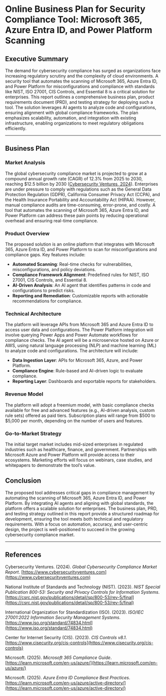 # Online Business Plan for Security Compliance Tool: Microsoft 365, Azure Entra ID, and Power Platform Scanning

## Executive Summary

The demand for cybersecurity compliance has surged as organizations face increasing regulatory scrutiny and the complexity of cloud environments. A security tool that automates the scanning of Microsoft 365, Azure Entra ID, and Power Platform for misconfigurations and compliance with standards like NIST, ISO 27001, CIS Controls, and Essential 8 is a critical solution for enterprises. This report outlines a comprehensive business plan, product requirements document (PRD), and testing strategy for deploying such a tool. The solution leverages AI agents to analyze code and configurations, ensuring alignment with global compliance frameworks. The plan emphasizes scalability, automation, and integration with existing infrastructure, enabling organizations to meet regulatory obligations efficiently.

---

## Business Plan

### Market Analysis

The global cybersecurity compliance market is projected to grow at a compound annual growth rate (CAGR) of 12.3% from 2025 to 2030, reaching $12.5 billion by 2030 ([Cybersecurity Ventures, 2024](https://www.cybersecurityventures.com)). Enterprises are under pressure to comply with regulations such as the General Data Protection Regulation (GDPR), California Consumer Privacy Act (CCPA), and the Health Insurance Portability and Accountability Act (HIPAA). However, manual compliance audits are time-consuming, error-prone, and costly. A tool that automates the scanning of Microsoft 365, Azure Entra ID, and Power Platform can address these pain points by reducing operational overhead and ensuring real-time compliance.

### Product Overview

The proposed solution is an online platform that integrates with Microsoft 365, Azure Entra ID, and Power Platform to scan for misconfigurations and compliance gaps. Key features include:

- **Automated Scanning**: Real-time checks for vulnerabilities, misconfigurations, and policy deviations.
- **Compliance Framework Alignment**: Predefined rules for NIST, ISO 27001, CIS Controls, and Essential 8.
- **AI-Driven Analysis**: An AI agent that identifies patterns in code and configurations to predict risks.
- **Reporting and Remediation**: Customizable reports with actionable recommendations for compliance.

### Technical Architecture

The platform will leverage APIs from Microsoft 365 and Azure Entra ID to access user data and configurations. The Power Platform integration will involve querying Power Apps and Power Automate workflows for compliance checks. The AI agent will be a microservice hosted on Azure or AWS, using natural language processing (NLP) and machine learning (ML) to analyze code and configurations. The architecture will include:

- **Data Ingestion Layer**: APIs for Microsoft 365, Azure, and Power Platform.
- **Compliance Engine**: Rule-based and AI-driven logic to evaluate compliance.
- **Reporting Layer**: Dashboards and exportable reports for stakeholders.

### Revenue Model

The platform will adopt a freemium model, with basic compliance checks available for free and advanced features (e.g., AI-driven analysis, custom rule sets) offered as paid tiers. Subscription plans will range from $500 to $5,000 per month, depending on the number of users and features.

### Go-to-Market Strategy

The initial target market includes mid-sized enterprises in regulated industries such as healthcare, finance, and government. Partnerships with Microsoft Azure and Power Platform will provide access to their ecosystems. Marketing efforts will focus on webinars, case studies, and whitepapers to demonstrate the tool’s value.

## Conclusion

The proposed tool addresses critical gaps in compliance management by automating the scanning of Microsoft 365, Azure Entra ID, and Power Platform. By integrating AI agents and aligning with global standards, the platform offers a scalable solution for enterprises. The business plan, PRD, and testing strategy outlined in this report provide a structured roadmap for development, ensuring the tool meets both technical and regulatory requirements. With a focus on automation, accuracy, and user-centric design, the project is well-positioned to succeed in the growing cybersecurity compliance market.

---

## References

Cybersecurity Ventures. (2024). _Global Cybersecurity Compliance Market Report_. [https://www.cybersecurityventures.com](https://www.cybersecurityventures.com)

National Institute of Standards and Technology (NIST). (2023). _NIST Special Publication 800-53: Security and Privacy Controls for Information Systems_. [https://csrc.nist.gov/publications/detail/sp/800-53/rev-5/final](https://csrc.nist.gov/publications/detail/sp/800-53/rev-5/final)

International Organization for Standardization (ISO). (2023). _ISO/IEC 27001:2022 Information Security Management Systems_. [https://www.iso.org/standard/74834.html](https://www.iso.org/standard/74834.html)

Center for Internet Security (CIS). (2023). _CIS Controls v8.1_. [https://www.cisecurity.org/cis-controls](https://www.cisecurity.org/cis-controls)

Microsoft. (2025). _Microsoft 365 Compliance Guide_. [https://learn.microsoft.com/en-us/azure/](https://learn.microsoft.com/en-us/azure/)

Microsoft. (2025). _Azure Entra ID Compliance Best Practices_. [https://learn.microsoft.com/en-us/azure/active-directory/](https://learn.microsoft.com/en-us/azure/active-directory/)
